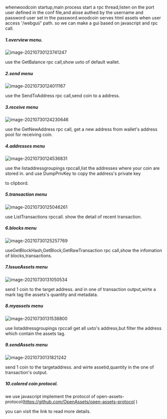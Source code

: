 whenwoodcoin startup,main process start a rpc thread,listen on the port user defined in the conf file,and alose authed by the username and password user set in the password.woodcoin serves html assets when user access '/webgui/' path. so we can make a gui based on javascript and rpc call.

##### 1.overview menu.

![image-20210730123741247](https://i.loli.net/2021/07/30/rtoR2TOPSBeKMZ5.png)

use the GetBalance rpc call,show uxto of default wallet.

##### 2.send menu

![image-20210730124011167](https://i.loli.net/2021/07/30/PJjZdXlQyqaGxM3.png)

use the SendToAddress rpc call,send coin to a address.

##### 3.receive menu

![image-20210730124230646](https://i.loli.net/2021/07/30/waVDky5AnePMJdO.png)



use the GetNewAddress rpc call, get a new address from wallet's address pool for receiving coin.

##### 4.addresses menu

![image-20210730124536831](https://i.loli.net/2021/07/30/2h4jtDIZ6k7b18A.png)

use the listaddressgroupings rpccall,list the addresses where your coin are stored in. and use DumpPrivKey to copy the address's private key 

to clipbord.

##### 5.transaction menu



![image-20210730125046261](https://i.loli.net/2021/07/30/xuM3ZfiIBHJCqlc.png)

use ListTransactions rpccall. show the detail of recent transaction.

##### 6.blocks menu

![image-20210730125257769](https://i.loli.net/2021/07/30/aStf2eNOGrZDwx8.png)

useGetBlockHash,GetBlock,GetRawTransaction rpc call,show the infomation of blocks,transactions.

##### 7.IssueAssets menu

![image-20210730131050534](https://i.loli.net/2021/07/30/LdZ7mMU9iGn3TSr.png)

send 1 coin to the target address. and in one of transaction output,wirte a mark tag the assets's quantity and metadata.

##### 8.myassets menu

![image-20210730131538800](https://i.loli.net/2021/07/30/w1HBNhvcYis4SMT.png)

use listaddressgroupings rpccall  get all uxto's address,but filter the address which contain the assets tag.



##### 9.sendAssets menu

![image-20210730131821242](https://i.loli.net/2021/07/30/vwuzFiRl5EXVGyH.png)

send 1 coin to the targetaddress. and wirte assetid,quantity in the one of transaction's output.

##### 10.colored coin protocol.

we use javascript implement the protocol of open-assets-protocol(https://github.com/OpenAssets/open-assets-protocol )

you can visit the link to read more details.







